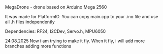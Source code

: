 MegaDrone - drone based on Arduino Mega 2560 

It was made for PlatformIO. You can copy main.cpp to your .ino file and use all .h files independently 

Dependencies: RF24, I2CDev, Servo.h, MPU6050


24.08.2025 Now i am trying to make it fly. When it fly, i will add more branches adding more functions
